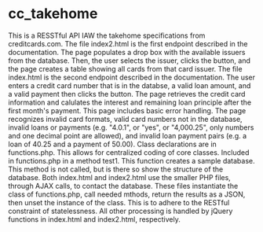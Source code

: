 cc_takehome
===========
This is a RESSTful API IAW the takehome specifications from creditcards.com. The file index2.html is the first endpoint described in the documentation. The page populates a drop box with the available issuers from the database. Then, the user selects the issuer, clicks the button, and the page creates a table showing all cards from that card issuer. The file index.html is the second endpoint described in the documentation. The user enters a credit card number that is in the databse, a valid loan amount, and a valid payment then clicks the button. The page retrieves the credit card information and calulates the interest and remaining loan principle after the first month's payment. This page includes basic error handling. The page recognizes invalid card formats, valid card numbers not in the database, invalid loans or payments (e.g. "4.0.1", or "yes", or "4,000.25", only numbers and one decimal point are allowed), and invalid loan payment pairs (e.g. a loan of 40.25 and a payment of 50.00). 
Class declarations are in functions.php. This allows for centralized coding of core classes. Included in functions.php in a method test1. This function creates a sample database. This method is not called, but is there so show the structure of the database.
Both index.html and index2.html use the smaller PHP files, through AJAX calls, to contact the database. These files instantiate the class of functions.php, call needed mthods, return the results as a JSON, then unset the instance of the class. This is to adhere to the RESTful constraint of statelessness. All other processing is handled by jQuery functions in index.html and index2.html, respectively.
